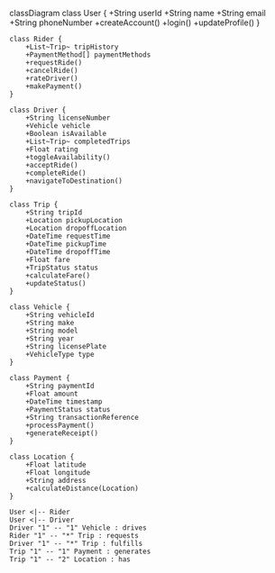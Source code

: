 classDiagram
    class User {
        +String userId
        +String name
        +String email
        +String phoneNumber
        +createAccount()
        +login()
        +updateProfile()
    }
    
    class Rider {
        +List~Trip~ tripHistory
        +PaymentMethod[] paymentMethods
        +requestRide()
        +cancelRide()
        +rateDriver()
        +makePayment()
    }
    
    class Driver {
        +String licenseNumber
        +Vehicle vehicle
        +Boolean isAvailable
        +List~Trip~ completedTrips
        +Float rating
        +toggleAvailability()
        +acceptRide()
        +completeRide()
        +navigateToDestination()
    }
    
    class Trip {
        +String tripId
        +Location pickupLocation
        +Location dropoffLocation
        +DateTime requestTime
        +DateTime pickupTime
        +DateTime dropoffTime
        +Float fare
        +TripStatus status
        +calculateFare()
        +updateStatus()
    }
    
    class Vehicle {
        +String vehicleId
        +String make
        +String model
        +String year
        +String licensePlate
        +VehicleType type
    }
    
    class Payment {
        +String paymentId
        +Float amount
        +DateTime timestamp
        +PaymentStatus status
        +String transactionReference
        +processPayment()
        +generateReceipt()
    }
    
    class Location {
        +Float latitude
        +Float longitude
        +String address
        +calculateDistance(Location)
    }
    
    User <|-- Rider
    User <|-- Driver
    Driver "1" -- "1" Vehicle : drives
    Rider "1" -- "*" Trip : requests
    Driver "1" -- "*" Trip : fulfills
    Trip "1" -- "1" Payment : generates
    Trip "1" -- "2" Location : has